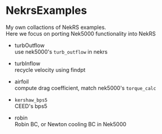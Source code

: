 # NekrsExamples
My own collactions of NekRS examples.     
Here we focus on porting Nek5000 functionality into NekRS

- turbOutflow        
  use nek5000's `turb_outflow` in nekrs   

- turbInflow        
  recycle velocity using findpt     

- airfoil      
  compute drag coefficient, match nek5000's `torque_calc`

- `kershaw_bps5`        
  CEED's bps5

- robin     
  Robin BC, or Newton cooling BC in Nek5000
